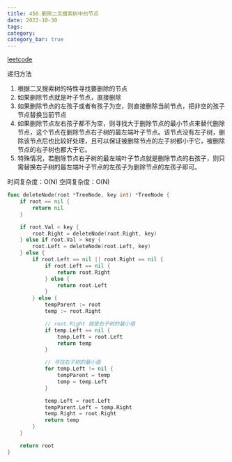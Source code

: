 ```yaml
---
title: 450.删除二叉搜索树中的节点
date: 2022-10-30
tags:
category: 
category_bar: true
---
```


[leetcode](https://leetcode.cn/problems/delete-node-in-a-bst/)

递归方法

1. 根据二叉搜索树的特性寻找要删除的节点
2. 如果删除节点就是叶子节点，直接删除
3. 如果删除节点的左孩子或者有孩子为空，则直接删除当前节点，把非空的孩子节点替换当前节点
4. 如果删除节点左右孩子都不为空，则寻找大于删除节点的最小节点来替代删除节点，这个节点在删除节点右子树的最左端叶子节点。该节点没有左子树，删除该节点后也比较好处理，且可以保证被删除节点的左子树都小于它，被删除节点的右子树也都大于它。
5. 特殊情况，若删除节点右子树的最左端叶子节点就是删除节点的右孩子，则只需替换右子树的最左端叶子节点的左孩子为删除节点的左孩子即可。

时间复杂度：O(N)
空间复杂度：O(N)

```Go
func deleteNode(root *TreeNode, key int) *TreeNode {
    if root == nil {
        return nil
    }

    if root.Val < key {
        root.Right = deleteNode(root.Right, key)
    } else if root.Val > key {
        root.Left = deleteNode(root.Left, key)
    } else {
        if root.Left == nil || root.Right == nil {
            if root.Left == nil {
                return root.Right
            } else {
                return root.Left
            }
        } else {
            tempParent := root
            temp := root.Right

            // root.Right 就是右子树的最小值
            if temp.Left == nil {
                temp.Left = root.Left
                return temp
            }

            // 寻找右子树的最小值
            for temp.Left != nil {
                tempParent = temp
                temp = temp.Left
            }

            temp.Left = root.Left
            tempParent.Left = temp.Right
            temp.Right = root.Right
            return temp
        }
    }

    return root
}
```